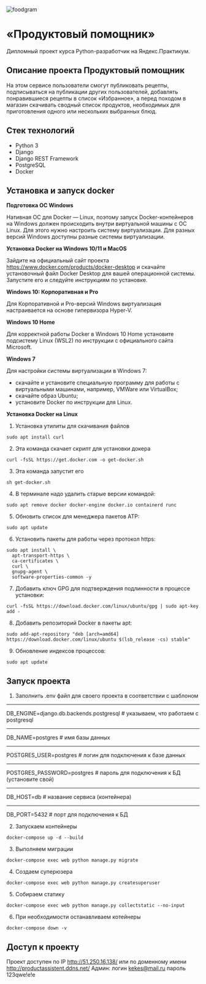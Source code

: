 ![foodgram](https://github.com/ainokyn/foodgram-project-react/actions/workflows/foodgram_workflow.yml/badge.svg)

# «Продуктовый помощник»

Дипломный проект курса Python-разработчик на Яндекс.Практикум.

## Описание проекта Продуктовый помощник
На этом сервисе пользователи смогут публиковать рецепты, подписываться
на публикации других пользователей, добавлять понравившиеся рецепты в список 
«Избранное», а перед походом в магазин скачивать сводный список продуктов, необходимых 
для приготовления одного или нескольких выбранных блюд.

## Стек технологий

- Python 3
- Django
- Django REST Framework
- PostgreSQL
- Docker

## Установка и запуск docker

**Подготовка ОС Windows**

Нативная ОС для Docker — Linux, поэтому запуск Docker-контейнеров на
Windows должен происходить внутри виртуальной машины с ОС Linux. 
Для этого нужно настроить систему виртуализации. Для разных версий Windows доступны
разные системы виртуализации.

**Установка Docker на Windows 10/11 и MacOS**

Зайдите на официальный сайт проекта https://www.docker.com/products/docker-desktop
и скачайте установочный файл Docker Desktop для вашей операционной системы.
Запустите его и следуйте инструкциям по установке. 

**Windows 10: Корпоративная и Pro**

Для Корпоративной и Pro-версий Windows виртуализация настраивается на основе гипервизора Hyper-V.

**Windows 10 Home**

Для корректной работы Docker в Windows 10 Home установите подсистему Linux (WSL2) по инструкции с официального сайта Microsoft.

**Windows 7**

Для настройки системы виртуализации в Windows 7:
- скачайте и установите специальную программу для работы с виртуальными машинами, например, VMWare или VirtualBox;
- скачайте образ Ubuntu;
- установите Docker по инструкции для Linux.

**Установка Docker на Linux**

1. Установка утилиты для скачивания файлов
```
sudo apt install curl
```
2. Эта команда скачает скрипт для установки докера
```
curl -fsSL https://get.docker.com -o get-docker.sh
```
3. Эта команда запустит его
```
sh get-docker.sh
```
4. В терминале надо удалить старые версии командой:
```
sudo apt remove docker docker-engine docker.io containerd runc
```
5. Обновить список для менеджера пакетов ATP:
```
sudo apt update 
```
6. Установить пакеты для работы через протокол https:
```
sudo apt install \
  apt-transport-https \
  ca-certificates \
  curl \
  gnupg-agent \
  software-properties-common -y
  ```
7. Добавить ключ GPG для подтверждения подлинности в процессе установки:
```
curl -fsSL https://download.docker.com/linux/ubuntu/gpg | sudo apt-key add -
```
8. Добавить репозиторий Docker в пакеты apt:
```
sudo add-apt-repository "deb [arch=amd64] https://download.docker.com/linux/ubuntu $(lsb_release -cs) stable" 
```
9. Обновление индексов процессов:
```
sudo apt update 
```

## Запуск проекта

1. Заполнить .env файл для своего проекта в соответствии с шаблоном
***
DB_ENGINE=django.db.backends.postgresql # указываем, что работаем с postgresql
***
DB_NAME=postgres # имя базы данных
***
POSTGRES_USER=postgres # логин для подключения к базе данных
***
POSTGRES_PASSWORD=postgres # пароль для подключения к БД (установите свой)
***
DB_HOST=db # название сервиса (контейнера)
***
DB_PORT=5432 # порт для подключения к БД 

2. Запускаем контейнеры
```
docker-compose up -d --build
```
3. Выполняем миграции
```
docker-compose exec web python manage.py migrate
```
4. Создаем суперюзера
```
docker-compose exec web python manage.py createsuperuser
```
5. Собираем статику
```
docker-compose exec web python manage.py collectstatic --no-input
```
6. При необходимости останавливаем котейнеры
```
docker-compose down -v 
``` 
## Доступ к проекту

Проект доступен по IP http://51.250.16.138/ или по доменному имени http://productassistent.ddns.net/
Админ: логин kekes@mail.ru пароль 123qwe!e!e

